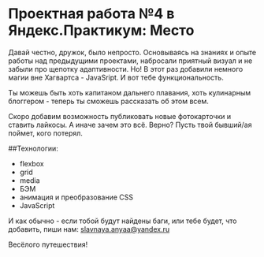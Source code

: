 #  Проектная работа №4 в Яндекс.Практикум: Место



  Давай честно, дружок, было непросто. 
Основываясь на знаниях и опыте работы над предыдущими проектами, набросали приятный визуал и не забыли про щепотку адаптивности. Но! В этот раз добавили немного магии вне Хагвартса - JavaSript. И вот тебе функциональность. 

Ты можешь быть хоть капитаном дальнего плавания, хоть кулинарным блоггером - теперь ты сможешь рассказать об этом всем.

Скоро добавим возможность публиковать новые фотокарточки и ставить лайкосы. А иначе зачем это всё. Верно? Пусть твой бывший/ая поймет, кого потерял.

##Технологии:

- flexbox
- grid
- media
- БЭМ
- анимация и преобразование CSS
- JavaScript


И как обычно - если тобой будут найдены баги, или тебе будет, что добавить, пиши нам: slavnaya.anyaa@yandex.ru

Весёлого путешествия!